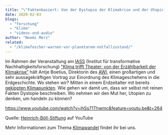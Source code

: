 ```yaml
---
title: "\"Faktenbasiert: Von der Dystopie der Klimakrise und der Utopie des Klimaschutzes\""
date: 2020-02-03
blogs: 
  - "forschung"
  - "klima"
  - "videos-und-audio"
author: "Noemi Merz"
related: 
  - "/klimafoscher-warnen-vor-planetarem-notfallzustand/"
---
```


Im Rahmen der Veranstaltung am [IASS](https://www.iass-potsdam.de/de) (Institut für transformative Nachhaltigkeitsforschung) ["Klima trifft Theater: von der Erzählbarkeit der Klimakrise"](https://www.iass-potsdam.de/de/veranstaltungen/klima-trifft-theater-zur-theatralen-erzaehlbarkeit-der-klimakrise) hält Antje Boetius, Direktorin des [AWI](https://www.awi.de/), einen großartigen und sehr aussagekräftigen Vortrag zur Einordnung des Klimageschehens in die Erdgeschichte. Wo stehen wir? Mitten in einem Erdzeitalter mit bereits [gekippten Klimapunkten](https://www.deepwave.org/klimafoscher-warnen-vor-planetarem-notfallzustand/). Wie gehen wir damit um, dass wir selbst mit reinen Fakten Dystopie beschreiben. Wo nehmen wir den Mut her, Utopien zu denken, um handeln zu können?

https://www.youtube.com/watch?v=ihSs71Thwmc&feature=youtu.be&t=264

Quelle: [Heinrich-Böll-Stiftung](https://www.youtube.com/watch?v=ihSs71Thwmc&feature=youtu.be&t=264) auf YouTube

Mehr Informationen zum Thema [Klimawandel](https://www.deepwave.org/die-ozeane/klimawandel/) findet ihr bei uns.
